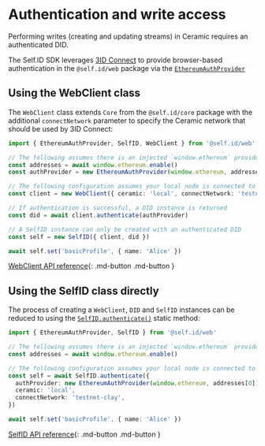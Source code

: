 # Authentication and write access

Performing writes (creating and updating streams) in Ceramic requires an authenticated DID.

The Self.ID SDK leverages [3ID Connect](../../authentication/3id-did/3id-connect.md) to provide browser-based authentication in the `@self.id/web` package via the [`EthereumAuthProvider`](https://developers.ceramic.network/authentication/3id-did/3id-connect/#2-import-the-provider)

## Using the WebClient class

The `WebClient` class extends `Core` from the `@self.id/core` package with the additional `connectNetwork` parameter to specify the Ceramic network that should be used by 3ID Connect:

```ts
import { EthereumAuthProvider, SelfID, WebClient } from '@self.id/web'

// The following assumes there is an injected `window.ethereum` provider
const addresses = await window.ethereum.enable()
const authProvider = new EthereumAuthProvider(window.ethereum, addresses[0])

// The following configuration assumes your local node is connected to the Clay testnet
const client = new WebClient({ ceramic: 'local', connectNetwork: 'testnet-clay' })

// If authentication is successful, a DID instance is returned
const did = await client.authenticate(authProvider)

// A SelfID instance can only be created with an authenticated DID
const self = new SelfID({ client, did })

await self.set('basicProfile', { name: 'Alice' })
```

[WebClient API reference](../../reference/self-id/classes/web.WebClient.md){: .md-button .md-button }

## Using the SelfID class directly

The process of creating a `WebClient`, `DID` and `SelfID` instances can be reduced to using the [`SelfID.authenticate()`](../../reference/self-id/classes/web.SelfID.md#authenticate) static method:

```ts
import { EthereumAuthProvider, SelfID } from '@self.id/web'

// The following assumes there is an injected `window.ethereum` provider
const addresses = await window.ethereum.enable()

// The following configuration assumes your local node is connected to the Clay testnet
const self = await SelfID.authenticate({
  authProvider: new EthereumAuthProvider(window.ethereum, addresses[0]),
  ceramic: 'local',
  connectNetwork: 'testnet-clay',
})

await self.set('basicProfile', { name: 'Alice' })
```

[SelfID API reference](../../reference/self-id/classes/web.SelfID.md){: .md-button .md-button }
